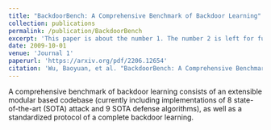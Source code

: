 ```yaml
---
title: "BackdoorBench: A Comprehensive Benchmark of Backdoor Learning"
collection: publications
permalink: /publication/BackdoorBench
excerpt: 'This paper is about the number 1. The number 2 is left for future work.'
date: 2009-10-01
venue: 'Journal 1'
paperurl: 'https://arxiv.org/pdf/2206.12654'
citation: 'Wu, Baoyuan, et al. "BackdoorBench: A Comprehensive Benchmark of Backdoor Learning." arXiv preprint arXiv:2206.12654 (2022).'
---
```

A comprehensive benchmark of backdoor learning consists of an extensible modular based codebase (currently including implementations of 8 state-of-the-art (SOTA) attack and 9 SOTA defense algorithms), as well as a standardized protocol of a complete backdoor learning.
<!-- 
[Download paper here](http://academicpages.github.io/files/paper1.pdf)

Recommended citation: Your Name, You. (2009). "Paper Title Number 1." <i>Journal 1</i>. 1(1). -->